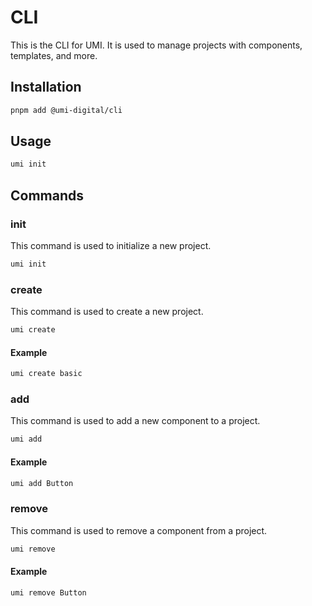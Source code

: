 # CLI

This is the CLI for UMI. It is used to manage projects with components, templates, and more.

## Installation

```bash
pnpm add @umi-digital/cli
```

## Usage

```bash
umi init
```

## Commands

### init

This command is used to initialize a new project.

```bash
umi init
```

### create

This command is used to create a new project.

```bash
umi create
```

#### Example

```bash
umi create basic
```

### add

This command is used to add a new component to a project.

```bash
umi add
```

#### Example

```bash
umi add Button
```

### remove

This command is used to remove a component from a project.

```bash
umi remove
```

#### Example

```bash
umi remove Button
```
